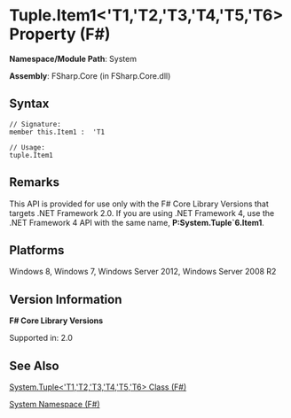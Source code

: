 # Tuple.Item1<'T1,'T2,'T3,'T4,'T5,'T6> Property (F#)

**Namespace/Module Path**: System

**Assembly**: FSharp.Core (in FSharp.Core.dll)


## Syntax

```
// Signature:
member this.Item1 :  'T1

// Usage:
tuple.Item1
```

## Remarks
This API is provided for use only with the F# Core Library Versions that targets .NET Framework 2.0. If you are using .NET Framework 4, use the .NET Framework 4 API with the same name, **P:System.Tuple&#96;6.Item1**.


## Platforms
Windows 8, Windows 7, Windows Server 2012, Windows Server 2008 R2


## Version Information
**F# Core Library Versions**

Supported in: 2.0




## See Also
[System.Tuple&#60;'T1,'T2,'T3,'T4,'T5,'T6&#62; Class &#40;F&#35;&#41;](System.Tuple%28%27T1%2C%27T2%2C%27T3%2C%27T4%2C%27T5%2C%27T6%29+Class+%28FSharp%29.md)

[System Namespace &#40;F&#35;&#41;](System+Namespace+%28FSharp%29.md)


